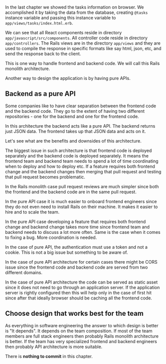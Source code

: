 In the last chapter we showed the tasks information on browser. We accomplished
it by taking the data from the database, creating `@tasks` instance variable and
passing this instance variable to `app/views/tasks/index.html.erb`.

We can see that all React components reside in directory
`app/javascript/src/components`. All controller code reside in directory
`app/controllers`. The Rails views are in the directory `app/views` and they are
used to compile the response in specific formats like say html, json, etc, and
send the response back to the client.

This is one way to handle frontend and backend code. We will call this Rails
monolith architecture.

Another way to design the application is by having pure APIs.

## Backend as a pure API

Some companies like to have clear separation between the frontend code and the
backend code. They go to the extent of having two different repositories - one
for the backend and one for the frontend code.

In this architecture the backend acts like a pure API. The backend returns just
JSON data. The frontend takes up that JSON data and acts on it.

Let's see what are the benefits and downsides of this architecture.

The biggest issue in such architecture is that frontend code is deployed
separately and the backend code is deployed separately. It means the frontend
team and backend team needs to spend a lot of time coordinating when to deploy
and how to deploy etc. If a feature requires both frontend change and the
backend changes then merging that pull request and testing that pull request
becomes problematic.

In the Rails monolith case pull request reviews are much simpler since both the
frontend and the backend code are in the same pull request.

In the pure API case it is much easier to onboard frontend engineers since they
do not even need to install Rails on their machine. It makes it easier to hire
and to scale the team.

In the pure API case developing a feature that requires both frontend change and
backend change takes more time since frontend team and backend needs to discuss
a lot more often. Same is the case when it comes to fixing a bug. More
coordination is needed.

In the case of pure API, the authentication must use a token and not a cookie.
This is not a big issue but something to be aware of.

In the case of pure API architecture for certain cases there might be CORS issue
since the frontend code and backend code are served from two different domains.

In the case of pure API architecture the code can be served as static asset
since it does not need to go through an application server. If the application
server is rightly configured then this will help only in the case of first hit
since after that ideally browser should be caching all the frontend code.

## Choose design that works best for the team

As everything in software engineering the answer to which design is better is
"It depends". It depends on the team composition. If most of the team members
are full stack engineers then probably Rails monolith architecture is better. If
the team has very specialized frontend and backend engineers then probably API
architecture is more suitable.

There is **nothing to commit** in this chapter.
